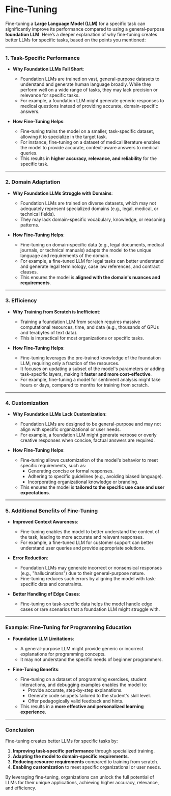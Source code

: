# Fine-Tuning

Fine-tuning a **Large Language Model (LLM)** for a specific task can significantly improve its performance compared to using a general-purpose **foundation LLM**. Here’s a deeper explanation of why fine-tuning creates better LLMs for specific tasks, based on the points you mentioned:

---

### **1. Task-Specific Performance**

- **Why Foundation LLMs Fall Short**:
  - Foundation LLMs are trained on vast, general-purpose datasets to understand and generate human language broadly. While they perform well on a wide range of tasks, they may lack precision or relevance for specific tasks.
  - For example, a foundation LLM might generate generic responses to medical questions instead of providing accurate, domain-specific answers.

- **How Fine-Tuning Helps**:
  - Fine-tuning trains the model on a smaller, task-specific dataset, allowing it to specialize in the target task.
  - For instance, fine-tuning on a dataset of medical literature enables the model to provide accurate, context-aware answers to medical queries.
  - This results in **higher accuracy, relevance, and reliability** for the specific task.

---

### **2. Domain Adaptation**

- **Why Foundation LLMs Struggle with Domains**:
  - Foundation LLMs are trained on diverse datasets, which may not adequately represent specialized domains (e.g., legal, medical, or technical fields).
  - They may lack domain-specific vocabulary, knowledge, or reasoning patterns.

- **How Fine-Tuning Helps**:
  - Fine-tuning on domain-specific data (e.g., legal documents, medical journals, or technical manuals) adapts the model to the unique language and requirements of the domain.
  - For example, a fine-tuned LLM for legal tasks can better understand and generate legal terminology, case law references, and contract clauses.
  - This ensures the model is **aligned with the domain's nuances and requirements**.

---

### **3. Efficiency**

- **Why Training from Scratch is Inefficient**:
  - Training a foundation LLM from scratch requires massive computational resources, time, and data (e.g., thousands of GPUs and terabytes of text data).
  - This is impractical for most organizations or specific tasks.

- **How Fine-Tuning Helps**:
  - Fine-tuning leverages the pre-trained knowledge of the foundation LLM, requiring only a fraction of the resources.
  - It focuses on updating a subset of the model's parameters or adding task-specific layers, making it **faster and more cost-effective**.
  - For example, fine-tuning a model for sentiment analysis might take hours or days, compared to months for training from scratch.

---

### **4. Customization**

- **Why Foundation LLMs Lack Customization**:
  - Foundation LLMs are designed to be general-purpose and may not align with specific organizational or user needs.
  - For example, a foundation LLM might generate verbose or overly creative responses when concise, factual answers are required.

- **How Fine-Tuning Helps**:
  - Fine-tuning allows customization of the model's behavior to meet specific requirements, such as:
    - Generating concise or formal responses.
    - Adhering to specific guidelines (e.g., avoiding biased language).
    - Incorporating organizational knowledge or branding.
  - This ensures the model is **tailored to the specific use case and user expectations**.

---

### **5. Additional Benefits of Fine-Tuning**

- **Improved Context Awareness**:
  - Fine-tuning enables the model to better understand the context of the task, leading to more accurate and relevant responses.
  - For example, a fine-tuned LLM for customer support can better understand user queries and provide appropriate solutions.

- **Error Reduction**:
  - Foundation LLMs may generate incorrect or nonsensical responses (e.g., "hallucinations") due to their general-purpose nature.
  - Fine-tuning reduces such errors by aligning the model with task-specific data and constraints.

- **Better Handling of Edge Cases**:
  - Fine-tuning on task-specific data helps the model handle edge cases or rare scenarios that a foundation LLM might struggle with.

---

### **Example: Fine-Tuning for Programming Education**

- **Foundation LLM Limitations**:
  - A general-purpose LLM might provide generic or incorrect explanations for programming concepts.
  - It may not understand the specific needs of beginner programmers.

- **Fine-Tuning Benefits**:
  - Fine-tuning on a dataset of programming exercises, student interactions, and debugging examples enables the model to:
    - Provide accurate, step-by-step explanations.
    - Generate code snippets tailored to the student's skill level.
    - Offer pedagogically valid feedback and hints.
  - This results in a **more effective and personalized learning experience**.

---

### **Conclusion**

Fine-tuning creates better LLMs for specific tasks by:

1. **Improving task-specific performance** through specialized training.
2. **Adapting the model to domain-specific requirements**.
3. **Reducing resource requirements** compared to training from scratch.
4. **Enabling customization** to meet specific organizational or user needs.

By leveraging fine-tuning, organizations can unlock the full potential of LLMs for their unique applications, achieving higher accuracy, relevance, and efficiency.
